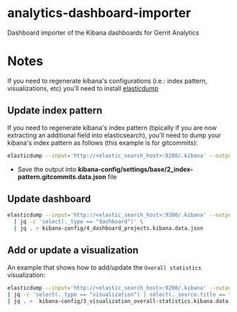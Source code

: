 # analytics-dashboard-importer
Dashboard importer of the Kibana dashboards for Gerrit Analytics

# Notes

If you need to regenerate kibana's configurations (i.e.: index pattern, visualizations, etc) you'll need to install [elasticdump](https://www.npmjs.com/package/elasticdump)

## Update index pattern

If you need to regenerate kibana's index pattern (tipically if you are now extracting an additional field into elasticsearch),
you'll need to dump your kibana's index pattern as follows (this example is for gitcommits):

```bash
elasticdump --input='http://<elastic_search_host>:9200/.kibana' --output=$ --type=data --searchBody '{"query":{"term":{"_id": "gitcommits"}}}' | jq .
```
- Save the output into **kibana-config/settings/base/2_index-pattern.gitcommits.data.json** file

## Update dashboard

```bash
elasticdump --input='http://<elastic_search_host>:9200/.kibana' --output=$ --type=data \
  | jq -c 'select(._type == "dashboard")' \
  | jq . > kibana-config/4_dashboard_projects.kibana.data.json
```

## Add or update a visualization

An example that shows how to add/update the `Overall statistics` visualization:

```bash
elasticdump --input='http://<elastic_search_host>:9200/.kibana' --output=$ --type=data \
| jq -c 'select(._type == "visualization") | select(._source.title == "Overall statistics")' \
| jq . >  kibana-config/3_visualization_overall-statistics.kibana.data.json
```

